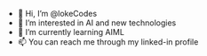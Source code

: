 - 👋 Hi, I’m @lokeCodes
- 👀 I’m interested in AI and new technologies
- 🌱 I’m currently learning AIML
- 📫 You can reach me through my linked-in profile

<!---
lokeCodes/lokeCodes is a ✨ special ✨ repository because its `README.md` (this file) appears on your GitHub profile.
You can click the Preview link to take a look at your changes.
--->
